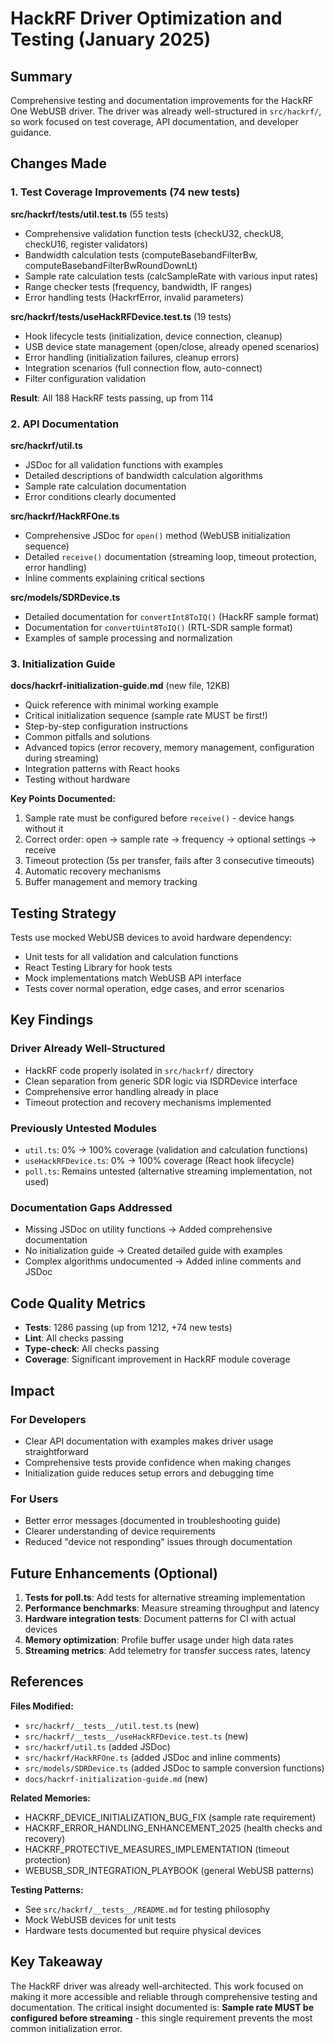 # HackRF Driver Optimization and Testing (January 2025)

## Summary

Comprehensive testing and documentation improvements for the HackRF One WebUSB driver. The driver was already well-structured in `src/hackrf/`, so work focused on test coverage, API documentation, and developer guidance.

## Changes Made

### 1. Test Coverage Improvements (74 new tests)

**src/hackrf/**tests**/util.test.ts** (55 tests)

- Comprehensive validation function tests (checkU32, checkU8, checkU16, register validators)
- Bandwidth calculation tests (computeBasebandFilterBw, computeBasebandFilterBwRoundDownLt)
- Sample rate calculation tests (calcSampleRate with various input rates)
- Range checker tests (frequency, bandwidth, IF ranges)
- Error handling tests (HackrfError, invalid parameters)

**src/hackrf/**tests**/useHackRFDevice.test.ts** (19 tests)

- Hook lifecycle tests (initialization, device connection, cleanup)
- USB device state management (open/close, already opened scenarios)
- Error handling (initialization failures, cleanup errors)
- Integration scenarios (full connection flow, auto-connect)
- Filter configuration validation

**Result**: All 188 HackRF tests passing, up from 114

### 2. API Documentation

**src/hackrf/util.ts**

- JSDoc for all validation functions with examples
- Detailed descriptions of bandwidth calculation algorithms
- Sample rate calculation documentation
- Error conditions clearly documented

**src/hackrf/HackRFOne.ts**

- Comprehensive JSDoc for `open()` method (WebUSB initialization sequence)
- Detailed `receive()` documentation (streaming loop, timeout protection, error handling)
- Inline comments explaining critical sections

**src/models/SDRDevice.ts**

- Detailed documentation for `convertInt8ToIQ()` (HackRF sample format)
- Documentation for `convertUint8ToIQ()` (RTL-SDR sample format)
- Examples of sample processing and normalization

### 3. Initialization Guide

**docs/hackrf-initialization-guide.md** (new file, 12KB)

- Quick reference with minimal working example
- Critical initialization sequence (sample rate MUST be first!)
- Step-by-step configuration instructions
- Common pitfalls and solutions
- Advanced topics (error recovery, memory management, configuration during streaming)
- Integration patterns with React hooks
- Testing without hardware

**Key Points Documented:**

1. Sample rate must be configured before `receive()` - device hangs without it
2. Correct order: open → sample rate → frequency → optional settings → receive
3. Timeout protection (5s per transfer, fails after 3 consecutive timeouts)
4. Automatic recovery mechanisms
5. Buffer management and memory tracking

## Testing Strategy

Tests use mocked WebUSB devices to avoid hardware dependency:

- Unit tests for all validation and calculation functions
- React Testing Library for hook tests
- Mock implementations match WebUSB API interface
- Tests cover normal operation, edge cases, and error scenarios

## Key Findings

### Driver Already Well-Structured

- HackRF code properly isolated in `src/hackrf/` directory
- Clean separation from generic SDR logic via ISDRDevice interface
- Comprehensive error handling already in place
- Timeout protection and recovery mechanisms implemented

### Previously Untested Modules

- `util.ts`: 0% → 100% coverage (validation and calculation functions)
- `useHackRFDevice.ts`: 0% → 100% coverage (React hook lifecycle)
- `poll.ts`: Remains untested (alternative streaming implementation, not used)

### Documentation Gaps Addressed

- Missing JSDoc on utility functions → Added comprehensive documentation
- No initialization guide → Created detailed guide with examples
- Complex algorithms undocumented → Added inline comments and JSDoc

## Code Quality Metrics

- **Tests**: 1286 passing (up from 1212, +74 new tests)
- **Lint**: All checks passing
- **Type-check**: All checks passing
- **Coverage**: Significant improvement in HackRF module coverage

## Impact

### For Developers

- Clear API documentation with examples makes driver usage straightforward
- Comprehensive tests provide confidence when making changes
- Initialization guide reduces setup errors and debugging time

### For Users

- Better error messages (documented in troubleshooting guide)
- Clearer understanding of device requirements
- Reduced "device not responding" issues through documentation

## Future Enhancements (Optional)

1. **Tests for poll.ts**: Add tests for alternative streaming implementation
2. **Performance benchmarks**: Measure streaming throughput and latency
3. **Hardware integration tests**: Document patterns for CI with actual devices
4. **Memory optimization**: Profile buffer usage under high data rates
5. **Streaming metrics**: Add telemetry for transfer success rates, latency

## References

**Files Modified:**

- `src/hackrf/__tests__/util.test.ts` (new)
- `src/hackrf/__tests__/useHackRFDevice.test.ts` (new)
- `src/hackrf/util.ts` (added JSDoc)
- `src/hackrf/HackRFOne.ts` (added JSDoc and inline comments)
- `src/models/SDRDevice.ts` (added JSDoc to sample conversion functions)
- `docs/hackrf-initialization-guide.md` (new)

**Related Memories:**

- HACKRF_DEVICE_INITIALIZATION_BUG_FIX (sample rate requirement)
- HACKRF_ERROR_HANDLING_ENHANCEMENT_2025 (health checks and recovery)
- HACKRF_PROTECTIVE_MEASURES_IMPLEMENTATION (timeout protection)
- WEBUSB_SDR_INTEGRATION_PLAYBOOK (general WebUSB patterns)

**Testing Patterns:**

- See `src/hackrf/__tests__/README.md` for testing philosophy
- Mock WebUSB devices for unit tests
- Hardware tests documented but require physical devices

## Key Takeaway

The HackRF driver was already well-architected. This work focused on making it more accessible and reliable through comprehensive testing and documentation. The critical insight documented is: **Sample rate MUST be configured before streaming** - this single requirement prevents the most common initialization error.
